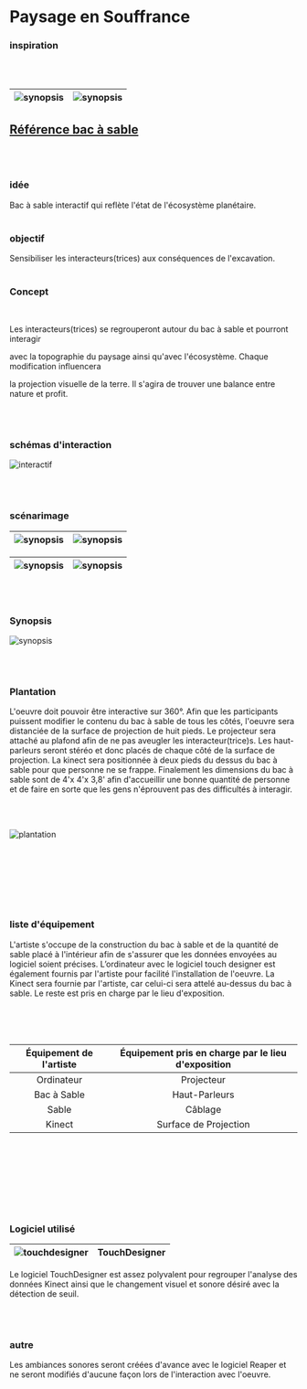 # Paysage en Souffrance

### inspiration

<br><br>

| ![synopsis](img/bacsable.jpg) | ![synopsis](img/terrepolluer.jpg) |
|-------|-------|

## [Référence bac à sable](https://journals.openedition.org/mappemonde/7890)

<br><br>

### idée

Bac à sable interactif qui reflète l'état de l'écosystème planétaire.
<br><br>

### objectif

Sensibiliser les interacteurs(trices) aux conséquences de l'excavation.
<br><br>

### Concept

<br>

Les interacteurs(trices) se regrouperont autour du bac à sable et pourront interagir  

avec la topographie du paysage ainsi qu'avec l'écosystème. Chaque modification influencera

la projection visuelle de la terre. Il s'agira de trouver une balance entre nature et profit.

<br><br>

### schémas d'interaction

![interactif](img/schemat_iteractif.png) 

<br><br>

### scénarimage

| ![synopsis](img/scenarimage1.jpg) | ![synopsis](img/scenrimage2.jpg) |
|-------|-------|

| ![synopsis](img/scenarimage3.jpg) | ![synopsis](img/scenarimage4.jpg) |
|-------|-------|

<br><br>

### Synopsis

![synopsis](img/synopsis_pes.drawio.png) 

<br><br>

### Plantation

 
L'oeuvre doit pouvoir être interactive sur 360°. Afin que les participants puissent modifier le contenu du bac à sable de tous les côtés,
l'oeuvre sera distanciée de la surface de projection de huit pieds. Le projecteur sera attaché au plafond afin de ne pas aveugler les interacteur(trice)s.
Les haut-parleurs seront stéréo et donc placés de chaque côté de la surface de projection. La kinect sera positionnée à deux pieds du dessus du bac à sable
pour que personne ne se frappe. Finalement les dimensions du bac à sable sont de 4'x 4'x 3,8' afin d'accueillir une bonne quantité de personne et de faire en sorte
que les gens n'éprouvent pas des difficultés à interagir.

<br><br>

![plantation](img/plantation.png)


<br><br><br><br><br><br>

### liste d'équipement

L'artiste s'occupe de la construction du bac à sable et de la quantité de sable placé à l'intérieur afin de s'assurer que les données envoyées au logiciel soient précises.
L’ordinateur avec le logiciel touch designer est également fournis par l'artiste pour facilité l'installation de l'oeuvre. La Kinect sera fournie par l'artiste, car celui-ci
sera attelé au-dessus du bac à sable. Le reste est pris en charge par le lieu d'exposition.

<br><br><br>

| Équipement de l'artiste | Équipement pris en charge par le lieu d'exposition |
| :---: | :---: |
| Ordinateur | Projecteur |
| Bac à Sable | Haut-Parleurs |
| Sable | Câblage |
| Kinect | Surface de Projection |


<br><br><br><br><br><br><br>




### Logiciel utilisé

| ![touchdesigner](img/touchdesigner.png) | <b>TouchDesigner</b> |
| :---: | :---: |

Le logiciel TouchDesigner est assez polyvalent pour regrouper l'analyse des données Kinect ainsi que le changement visuel et sonore 
désiré avec la détection de seuil.

<br><br>

### autre

Les ambiances sonores seront créées d'avance avec le logiciel Reaper et ne seront modifiés d'aucune façon lors de l'interaction avec l'oeuvre.




